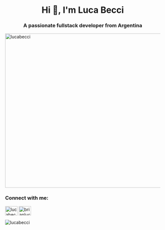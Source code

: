 <h1 align="center">Hi 👋, I'm Luca Becci</h1>
<h3 align="center">A passionate fullstack developer from Argentina</h3>
 
 <img align="center" src="https://i.postimg.cc/7w4JffQv/me.png" alt="lucabecci" height="500" width="1000" />


<p align="left">
<h3 align="left">Connect with me:</h3>
<a href="https://twitter.com/lucabecci" target="blank"><img align="center" src="https://cdn.jsdelivr.net/npm/simple-icons@3.0.1/icons/twitter.svg" alt="lucabecci" height="30" width="40" /></a>
<a href="https://linkedin.com/in/brianlucabecci" target="blank"><img align="center" src="https://cdn.jsdelivr.net/npm/simple-icons@3.0.1/icons/linkedin.svg" alt="brianlucabecci" height="30" width="40" /></a>
</p>

<p><img align="left" src="https://github-readme-stats.vercel.app/api/top-langs/?username=lucabecci&layout=compact" alt="lucabecci" /></p>

